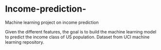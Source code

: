 # Income-prediction-
Machine learning project on income prediction

Given the different features, the goal is to build the machine learning model to predict the income class of US population. 
Dataset from UCI machine learning repository. 
